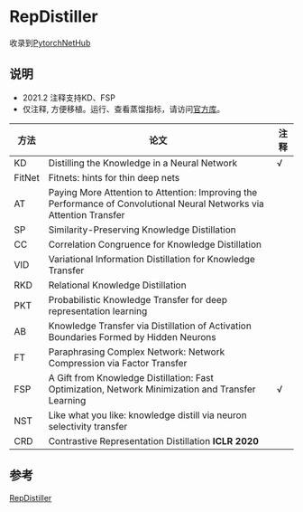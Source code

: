 # RepDistiller

收录到[PytorchNetHub](https://github.com/bobo0810/PytorchNetHub)

## 说明

- 2021.2  注释支持KD、FSP
- 仅注释, 方便移植。运行、查看蒸馏指标，请访问[官方库](https://github.com/HobbitLong/RepDistiller)。

| 方法   | 论文                                                         | 注释 |
| ------ | ------------------------------------------------------------ | ---- |
| KD     | Distilling the Knowledge in a Neural Network                 | √    |
| FitNet | Fitnets: hints for thin deep nets                            |      |
| AT     | Paying More Attention to Attention: Improving the Performance of Convolutional Neural Networks via Attention Transfer |      |
| SP     | Similarity-Preserving Knowledge Distillation                 |      |
| CC     | Correlation Congruence for Knowledge Distillation            |      |
| VID    | Variational Information Distillation for Knowledge Transfer  |      |
| RKD    | Relational Knowledge Distillation                            |      |
| PKT    | Probabilistic Knowledge Transfer for deep representation learning |      |
| AB     | Knowledge Transfer via Distillation of Activation Boundaries Formed by Hidden Neurons |      |
| FT     | Paraphrasing Complex Network: Network Compression via Factor Transfer |      |
| FSP    | A Gift from Knowledge Distillation: Fast Optimization, Network Minimization and Transfer Learning | √    |
| NST    | Like what you like: knowledge distill via neuron selectivity transfer |      |
| CRD    | Contrastive Representation Distillation **ICLR 2020**        |      |

## 参考

[RepDistiller](https://github.com/HobbitLong/RepDistiller)